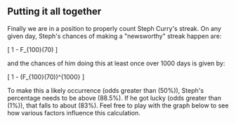 ## **Putting it all together**

Finally we are in a position to properly count Steph Curry's streak.  On any given day, Steph's chances of making a "newsworthy" streak happen are:

\[
1 - F_{100}(70)
\]

and the chances of him doing this at least once over 1000 days is given by:

\[
1 - (F_{100}(70))^{1000}
\]

To make this a likely occurrence (odds greater than \(50\%\)), Steph's percentage needs to be above \(88.5\%\).  If he got lucky (odds greater than \(1\%\)), that falls to about \(83\%\).  Feel free to play with the graph below to see how various factors influence this calculation.